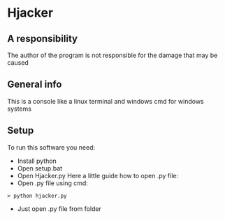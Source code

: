 # Hjacker
## A responsibility
The author of the program is not responsible for the damage that may be caused

## General info
This is a console like a linux terminal and windows cmd for windows systems
	
## Setup
To run this software you need:

* Install python
* Open setup.bat
* Open Hjacker.py
Here a little guide how to open .py file:
* Open .py file using cmd:
```
> python hjacker.py
```
* Just open .py file from folder

